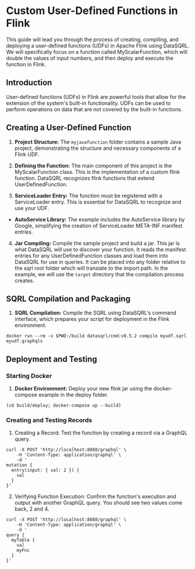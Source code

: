 
# Custom User-Defined Functions in Flink
This guide will lead you through the process of creating, compiling, and deploying a user-defined functions (UDFs) in Apache Flink using DataSQRL. We will specifically focus on a function called MyScalarFunction, which will double the values of input numbers, and then deploy and execute the function in Flink.

## Introduction
User-defined functions (UDFs) in Flink are powerful tools that allow for the extension of the system's built-in functionality. UDFs can be used to perform operations on data that are not covered by the built-in functions.

## Creating a User-Defined Function
1. **Project Structure:** The `myjavafunction` folder contains a sample Java project, demonstrating the structure and necessary components of a Flink UDF.

2. **Defining the Function:** The main component of this project is the MyScalarFunction class. This is the implementation of a custom flink function. DataSQRL recognizes flink functions that extend UserDefinedFunction.

3. **ServiceLoader Entry:** The function must be registered with a ServiceLoader entry. This is essential for DataSQRL to recognize and use your UDF.
- **AutoService Library:** The example includes the AutoService library by Google, simplifying the creation of ServiceLoader META-INF manifest entries.

4. **Jar Compiling:** Compile the sample project and build a jar. This jar is what DataSQRL will use to discover your function. It reads the manifest entries for any UserDefinedFunction classes and load them into DataSQRL for use in queries. It can be placed into any folder relative to the sqrl root folder which will translate to the import path. In the example, we will use the `target` directory that the compilation process creates.

## SQRL Compilation and Packaging
1. **SQRL Compilation:** Compile the SQRL using DataSQRL's command interface, which prepares your script for deployment in the Flink environment.

```shell
docker run --rm -v $PWD:/build datasqrl/cmd:v0.5.2 compile myudf.sqrl myudf.graphqls
```

## Deployment and Testing
### Starting Docker
1. **Docker Environment:** Deploy your new flink jar using the docker-compose example in the deploy folder.
```shell
(cd build/deploy; docker-compose up --build)
```
### Creating and Testing Records
1. Creating a Record: Test the function by creating a record via a GraphQL query.
```shell
curl -X POST 'http://localhost:8888/graphql' \
    -H 'Content-Type: application/graphql' \
    -d '
mutation {
  entry(input: { val: 2 }) {
    val
  }
}'
```

2. Verifying Function Execution: Confirm the function's execution and output with another GraphQL query. You should see two values come back, 2 and 4.

```shell
curl -X POST 'http://localhost:8888/graphql' \
    -H 'Content-Type: application/graphql' \
    -d '
query {
  myTable {
    val
    myFnc
  }
}'
```